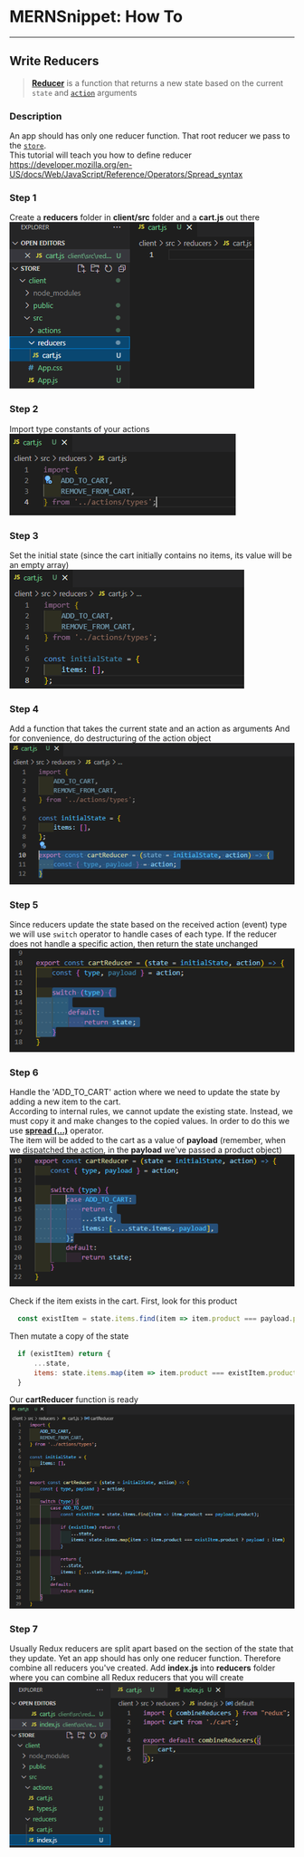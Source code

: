 # MERNSnippet: How To
---
## Write Reducers

> [**Reducer**](https://redux.js.org/tutorials/fundamentals/part-3-state-actions-reducers#writing-reducers) is a function that returns a new state based on the current `state` and [`action`](https://github.com/andrewsinelnikov/MERNSnippet-How-To/blob/main/task23/README.md) arguments<br />

### Description
An app should has only one reducer function. That root reducer we pass to the [`store`](https://github.com/andrewsinelnikov/MERNSnippet-How-To/blob/main/task22/README.md).<br /> 
This tutorial will teach you how to define reducer <br /> 
https://developer.mozilla.org/en-US/docs/Web/JavaScript/Reference/Operators/Spread_syntax <br />
### Step 1
Create a **reducers** folder in **client/src** folder and a **cart.js** out there<br /> 
  ![1](img/1.png) <br />

### Step 2
Import type constants of your actions<br /> 
  ![2](img/2.png) <br />

### Step 3
Set the initial state (since the cart initially contains no items, its value will be an empty array)<br /> 
  ![3](img/3.png) <br />

### Step 4
Add a function that takes the current state and an action as arguments And for convenience, do destructuring of the action object<br /> 
  ![4](img/4.png) <br />

### Step 5
Since reducers update the state based on the received action (event) type we will use `switch` operator  to handle cases of each type. If the reducer does not handle a specific action, then return the state unchanged<br /> 
  ![5](img/5.png) <br />

### Step 6
Handle the 'ADD_TO_CART' action where we need to update the state by adding a new item to the cart.<br /> 
According to internal rules, we cannot update the existing state.  Instead, we must copy it and make changes to the copied values. In order to do this we use [**spread (...)**](https://developer.mozilla.org/en-US/docs/Web/JavaScript/Reference/Operators/Spread_syntax) operator. <br />
The item will be added to the cart as a  value of **payload** (remember, when we [dispatched the action](https://github.com/andrewsinelnikov/MERNSnippet-How-To/blob/main/task23/README.md#step-2), in the **payload** we've passed a product object) <br />
  ![6](img/6.png) <br />
  
Check if the item exists in the cart. First, look for this product <br />
```Javascript
  const existItem = state.items.find(item => item.product === payload.product);
```
Then mutate a copy of the state <br />
```Javascript
  if (existItem) return {
      ...state,
      items: state.items.map(item => item.product === existItem.product ? payload : item)
  }
```
Our **cartReducer** function is ready <br />
  ![7](img/7.png) <br />

### Step 7
Usually Redux reducers are split apart based on the section of the state that they update. Yet an app should has only one reducer function. Therefore combine all reducers you've created. Add **index.js** into **reducers** folder where you can combine all Redux reducers that you will create <br /> 
  ![8](img/8.png) <br />
